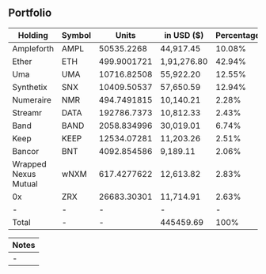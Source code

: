## Portfolio

| Holding              | Symbol | Units       | in USD ($)  | Percentage |
|----------------------|--------|-------------|-------------|------------|
| Ampleforth           | AMPL   | 50535.2268  | 44,917.45   | 10.08%     |
| Ether                | ETH    | 499.9001721 | 1,91,276.80 | 42.94%     |
| Uma                  | UMA    | 10716.82508 | 55,922.20   | 12.55%     |
| Synthetix            | SNX    | 10409.50537 | 57,650.59   | 12.94%     |
| Numeraire            | NMR    | 494.7491815 | 10,140.21   | 2.28%      |
| Streamr              | DATA   | 192786.7373 | 10,812.33   | 2.43%      |
| Band                 | BAND   | 2058.834996 | 30,019.01   | 6.74%      |
| Keep                 | KEEP   | 12534.07281 | 11,203.26   | 2.51%      |
| Bancor               | BNT    | 4092.854586 | 9,189.11    | 2.06%      |
| Wrapped Nexus Mutual | wNXM   | 617.4277622 | 12,613.82   | 2.83%      |
| 0x                   | ZRX    | 26683.30301 | 11,714.91   | 2.63%      |
| -                    | -      | -           | -           | -          |
| Total                | -      | -           | 445459.69   | 100%       |

|Notes|
|---|
|-|

